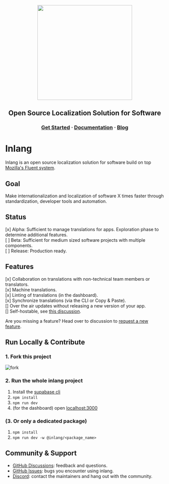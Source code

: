 <div>
    <p align="center">
        <img width="300" src="https://raw.githubusercontent.com/inlang/inlang/main/assets/logo-white-background.svg"/>
    </p>
    <h2 align="center">
        Open Source Localization Solution for Software
    </h2>
    <h3 align="center">
        <a href="https://inlang.dev/docs/getting-started" target="_blank">Get Started</a> · <a href="https://inlang.dev/docs/intro" target="_blank">Documentation</a> · <a href="https://inlang.dev/blog" target="_blank">Blog</a>
    </h3>
</div>

# Inlang

Inlang is an open source localization solution for software build on top [Mozilla's Fluent system](https://projectfluent.org/).

## Goal

Make internationalization and localization of software X times faster through standardization, developer tools and automation. 

## Status

[x] Alpha: Sufficient to manage translations for apps. Exploration phase to determine additional features.  
[ ] Beta: Sufficient for medium sized software projects with multiple components.  
[ ] Release: Production ready.

## Features

[x] Collaboration on translations with non-technical team members or translators.  
[x] Machine translations.  
[x] Linting of translations (in the dashboard).  
[x] Synchronize translations (via the CLI or Copy & Paste).  
[] Over the air updates without releasing a new version of your app.  
[] Self-hostable, see [this discussion](https://github.com/inlang/inlang/discussions/65).

Are you missing a feature? Head over to discussion to [request a new feature](https://github.com/inlang/inlang/discussions).

## Run Locally & Contribute

### 1. Fork this project

![fork](https://raw.githubusercontent.com/inlang/inlang/main/assets/fork-project.webp)

### 2. Run the whole inlang project

1. Install the [supabase cli](https://github.com/supabase/cli)
2. `npm install`
3. `npm run dev`
4. (for the dashboard) open [localhost:3000](http://localhost:3000/)

### (3. Or only a dedicated package)

1. `npm install`
2. `npm run dev -w @inlang/<package_name>`

## Community & Support

- [GitHub Discussions](https://github.com/inlang/inlang/discussions): feedback and questions.
- [GitHub Issues](https://github.com/inlang/inlang/issues): bugs you encounter using inlang.
- [Discord](https://discord.gg/CUkj4fgz5K): contact the maintainers and hang out with the community.
